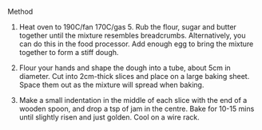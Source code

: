 
Method

1) Heat oven to 190C/fan 170C/gas 5. Rub the flour, sugar and butter together until the mixture resembles breadcrumbs. Alternatively, you can do this in the food processor. Add enough egg to bring the mixture together to form a stiff dough.

2) Flour your hands and shape the dough into a tube, about 5cm in diameter. Cut into 2cm-thick slices and place on a large baking sheet. Space them out as the mixture will spread when baking.

3) Make a small indentation in the middle of each slice with the end of a wooden spoon, and drop a tsp of jam in the centre. Bake for 10-15 mins until slightly risen and just golden. Cool on a wire rack.